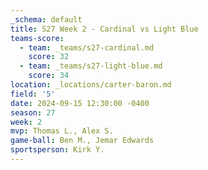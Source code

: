 ```yaml
---
_schema: default
title: S27 Week 2 - Cardinal vs Light Blue
teams-score:
  - team: _teams/s27-cardinal.md
    score: 32
  - team: _teams/s27-light-blue.md
    score: 34
location: _locations/carter-baron.md
field: '5'
date: 2024-09-15 12:30:00 -0400
season: 27
week: 2
mvp: Thomas L., Alex S.
game-ball: Ben M., Jemar Edwards
sportsperson: Kirk Y.
---
```

